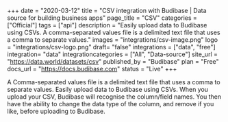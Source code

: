 +++
date = "2020-03-12"
title = "CSV integration with Budibase | Data source for building business apps"
page_title = "CSV"
categories = ["Official"] 
tags = ["api"] 
description = "Easily upload data to Budibase using CSVs. A comma-separated values file is a delimited text file that uses a comma to separate values."
images = "integrations/csv-image.png"
logo = "integrations/csv-logo.png"
draft= "false"
integrations = ["data", "free"]
integration= "data"
integrationcategories = ["All", "Data-source"]
site_url = "https://data.world/datasets/csv"
published_by = "Budibase"
plan = "Free"
docs_url = "https://docs.budibase.com"
status = "Live" 
+++

A Comma-separated values file is a delimited text file that uses a comma to separate values.
Easily upload data to Budibase using CSVs. When you upload your CSV, Budibase will recognise the column/field names. You then have the ability to change the data type of the column, and remove if you like, before uploading to Budibase.

